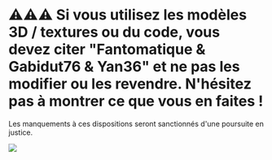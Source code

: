 # ⚠️⚠️⚠️ Si vous utilisez les modèles 3D / textures ou du code, vous devez citer "Fantomatique & Gabidut76 & Yan36" et ne pas les modifier ou les revendre. N'hésitez pas à montrer ce que vous en faites !

Les manquements à ces dispositions seront sanctionnés d'une poursuite en justice.

![](https://licensebuttons.net/l/by-nc-nd/3.0/88x31.png)
